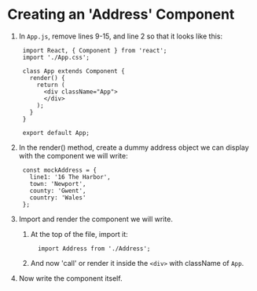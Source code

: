 # Creating an 'Address' Component

1. In `App.js`, remove lines 9-15, and line 2 so that it looks like this:

        import React, { Component } from 'react';
        import './App.css';

        class App extends Component {
          render() {
            return (
              <div className="App">
              </div>
            );
          }
        }

        export default App;

2. In the render() method, create a dummy address object we can display with the component we will write:

        const mockAddress = {
          line1: '16 The Harbor',
          town: 'Newport',
          county: 'Gwent',
          country: 'Wales'
        };

3. Import and render the component we will write.

   1. At the top of the file, import it:

            import Address from './Address';

   2. And now 'call' or render it inside the `<div>` with className of `App`.

4. Now write the component itself.

